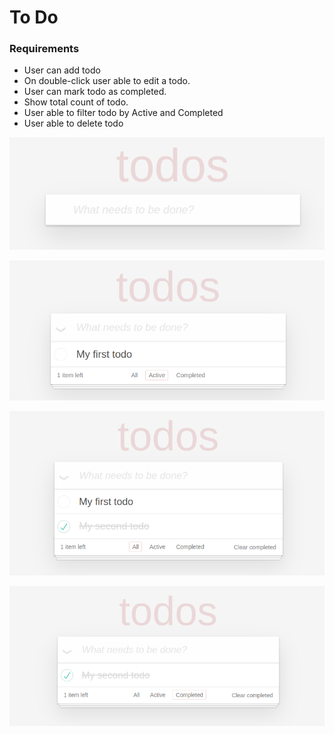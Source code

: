 
# To Do 

### Requirements
* User can add todo
* On double-click user able to edit a todo.
* User can mark todo as completed.
* Show total count of todo.
* User able to filter todo by Active and Completed
* User able to delete todo

![Main](https://github.com/PatoliyaInfotech/practical-definitions/blob/master/Core%20FE%20(To%20Do)/1.png)

![FirstToDo](https://github.com/PatoliyaInfotech/practical-definitions/blob/master/Core%20FE%20(To%20Do)/2.png)

![CompletedToDo](https://github.com/PatoliyaInfotech/practical-definitions/blob/master/Core%20FE%20(To%20Do)/3.png)

![Filter](https://github.com/PatoliyaInfotech/practical-definitions/blob/master/Core%20FE%20(To%20Do)/4.png)